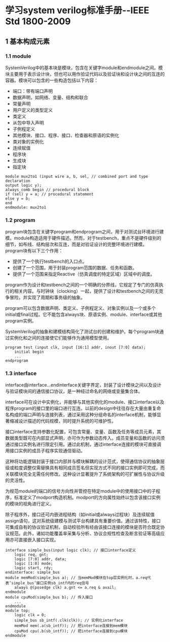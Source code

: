 # 学习system verilog标准手册--IEEE Std 1800-2009

## 1 基本构成元素

### 1.1 module

SystemVerilog中的基本块是模块，包含在关键字module和endmodule之间。模块主要用于表示设计块，但也可以用作验证代码以及验证块和设计块之间的互连的容器。模块可以包含的一些构造包括以下内容：

- 端口：带有端口声明
- 数据声明，如网络、变量、结构和联合
- 常量声明
- 用户定义的类型定义
- 类定义
- 从包中导入声明
- 子例程定义
- 其他模块、接口、程序、接口、检查器和原语的实例化
- 类对象的实例化
- 连续赋值
- 程序块
- 生成块
- 指定块

```system verilog
module mux2to1 (input wire a, b, sel, // combined port and type declaration
output logic y);
always_comb begin // procedural block
if (sel) y = a; // procedural statement
else y = b;
end
endmodule: mux2to1 
```

### 1.2 program

program块包含在关键字program和endprogram之间，用于对测试台环境进行建模。module构造适用于硬件描述。然而，对于testbench，重点不是硬件级别的细节，如布线、结构层次和互连，而是对验证设计的完整环境进行建模。
program块有以下三个作用：

- 提供了一个执行testbench的入口点。
- 创建了一个范围，用于封装program范围的数据、任务和函数。
- 提供了一个范围来指定Reactive（仿真调度的特定区域）区域中的调度。

program作为设计和testbench之间的一个明确的分界线，它规定了专门的仿真执行的相关内容。与时钟块（clocking）一起，提供了设计和testbench之间的无竞争冒险，并实现了周期和事务级的抽象。

program可以包含数据声明、类定义、子例程定义、对象实例以及一个或多个initial或final过程。它不能包含always块、原语实例、module、interface或其他program实例。

SystemVerilog的抽象和建模结构简化了测试台的创建和维护。每个program块通过实例化和之间的连接使它们能够作为通用模型使用。

```system verilog
program test (input clk, input [16:1] addr, inout [7:0] data); 
    initial begin 
    ...      
endprogram
```

### 1.3 interface

interface由interface…endinterface关键字界定，封装了设计模块之间以及设计与验证模块间的通信接口协议，是一种经过命名的网络或变量集合体。

interface可在设计中实例化，并能够与其他实例化的module、接口interface以及程序program的接口里的端口进行互连。以前的design中往往存在大量由重复命名构成的端口声明与连接列表，通过采用这种分组命名的interface机制，能够显著缩减设计描述的代码规模，同时提升系统的可维护性。

接口interface支持参数化配置，可包含常量、变量、函数及任务等成员元素，其数据类型既可在内部显式声明，亦可作为参数动态传入。成员变量和函数的访问须通过接口实例名进行限定引用。通过此机制，通过interface连接的模块可直接调用接口实例的成员子程序实现通信驱动。

这种将功能逻辑封装于接口内部并与模块解耦的设计范式，使得通信协议的抽象层级或粒度调整仅需替换具有相同成员签名但实现方式不同的接口实例即可完成，而关联模块完全无需任何修改。这种设计显著提升了系统架构的可扩展性与协议升级的灵活性。

为规范module的端口的信号方向性并管控在特定module中的使用接口中的子程序，标准定义了modport构造机制。modport的方向属性始终以包含该接口实例的模块的视角进行定义。

除子程序外，接口还可内嵌进程结构（如initial或always过程块）及连续赋值assign语句，这对系统级建模与测试平台构建具有重要价值。通过该特性，接口可集成自有的协议验证机制，自动校验所有经由该接口连接的模块是否符合既定协议规范。此外，诸如功能覆盖率采集与分析、协议合规性检查及断言验证等高级应用亦可直接嵌入接口实现。

```system verilog
interface simple_bus(input logic clk); // 接口interface定义
    logic req, gnt; 
    logic [7:0] addr, data; 
    logic [1:0] mode; 
    logic start, rdy;  
endinterface: simple_bus  
module memMod(simple_bus a); // 当memMod模块在top层实例化时，a.req代表’simple_bus’接口实例sb_intf内的req信号
    always @(posedge clk) a.gnt <= a.req & avail; 
endmodule  
module cpuMod(simple_bus b); // 传入接口
    ...  
endmodule 
module top; 
    logic clk = 0;  
    simple_bus sb_intf(.clk(clk)); // 实例化interface  
    memMod mem(.a(sb_intf)); // 把interface连接到mem模块 
    cpuMod cpu(.b(sb_intf)); // 把interface连接到cpu模块
endmodule
```
